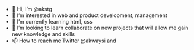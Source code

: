 - 👋 Hi, I’m @akstg
- 👀 I’m interested in web and product development, management
- 🌱 I’m currently learning html, css
- 💞️ I’m looking to learn collaborate on new projects that will allow me gain new knowledge and skills
- 📫 How to reach me Twitter @akwaysi and 

<!---
akstg/akstg is a ✨ special ✨ repository because its `README.md` (this file) appears on your GitHub profile.
You can click the Preview link to take a look at your changes.
--->
